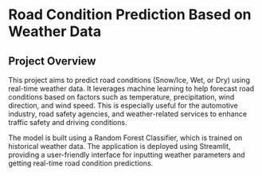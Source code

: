 # Road Condition Prediction Based on Weather Data
## Project Overview
This project aims to predict road conditions (Snow/Ice, Wet, or Dry) using real-time weather data. It leverages machine learning to help forecast road conditions based on factors such as temperature, precipitation, wind direction, and wind speed. This is especially useful for the automotive industry, road safety agencies, and weather-related services to enhance traffic safety and driving conditions.

The model is built using a Random Forest Classifier, which is trained on historical weather data. The application is deployed using Streamlit, providing a user-friendly interface for inputting weather parameters and getting real-time road condition predictions.
